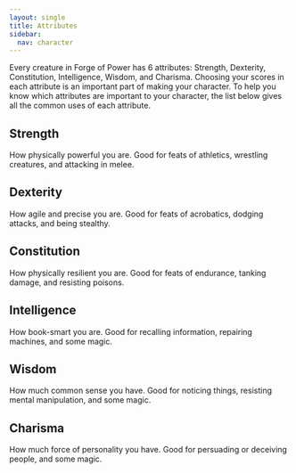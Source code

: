 ```yaml
---
layout: single
title: Attributes
sidebar:
  nav: character
---
```


Every creature in Forge of Power has 6 attributes: Strength, Dexterity, Constitution, Intelligence, Wisdom, and Charisma. Choosing your scores in each attribute is an important part of making your character. To help you know which attributes are important to your character, the list below gives all the common uses of each attribute.

## Strength

How physically powerful you are. Good for feats of athletics, wrestling creatures, and attacking in melee.

## Dexterity

How agile and precise you are. Good for feats of acrobatics, dodging attacks, and being stealthy.

## Constitution

How physically resilient you are. Good for feats of endurance, tanking damage, and resisting poisons.

## Intelligence

How book-smart you are. Good for recalling information, repairing machines, and some magic.

## Wisdom

How much common sense you have. Good for noticing things, resisting mental manipulation, and some magic.

## Charisma

How much force of personality you have. Good for persuading or deceiving people, and some magic.
